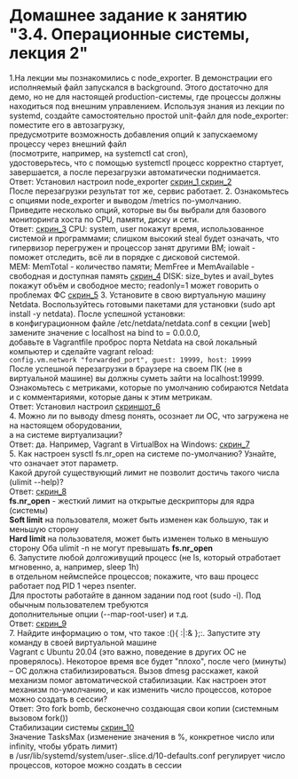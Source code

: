 # Домашнее задание к занятию "3.4. Операционные системы, лекция 2"


1.На лекции мы познакомились с node_exporter. В демонстрации его исполняемый файл запускался в background.
Этого достаточно для демо, но не для настоящей production-системы, где процессы должны находиться под внешним
управлением. Используя знания из лекции по systemd, создайте самостоятельно простой unit-файл для node_exporter:
поместите его в автозагрузку,  
предусмотрите возможность добавления опций к запускаемому процессу через внешний файл  
(посмотрите, например, на systemctl cat cron),  
удостоверьтесь, что с помощью systemctl процесс корректно стартует, завершается, а после перезагрузки автоматически
поднимается.  
Ответ: Установил настроил node_exporter [скрин_1 ](https://drive.google.com/file/d/1nYuBTkPdTafEc1seiHw_HXEzurp7740v/view?usp=sharing) 
[скрин_2](https://drive.google.com/file/d/1zs80gTY5sBS6gNKV3VrANajE7U48bO1c/view?usp=sharing)  
После перезагрузки результат тот же, сервис работает.
2. Ознакомьтесь с опциями node_exporter и выводом /metrics по-умолчанию.  
Приведите несколько опций, которые вы бы выбрали для базового мониторинга хоста по CPU, памяти, диску и сети.  
Ответ:  [скрин_3](https://drive.google.com/file/d/1EVefgNQupVkGvA1JmGlRg-WizITuaITW/view?usp=sharing)
CPU: system, user покажут время, использованное системой и программами; слишком высокий steal будет означать,
   что гипервизор перегружен и процессор занят другими ВМ; iowait - поможет отследить, всё ли в порядке с дисковой системой.  
MEM: MemTotal - количество памяти; MemFree и MemAvailable - свободная и доступная память [скрин_4](https://drive.google.com/file/d/1EjqBeu-inQeVwOv5w8mlCrf_ynUk6mba/view?usp=sharing)
DISK: size_bytes и avail_bytes покажут объём и свободное место; readonly=1 может говорить о проблемах ФС [скрин_5](https://drive.google.com/file/d/1f9KMJed4hDh3Umm1InM8Q_HKwagBYLRR/view?usp=sharing)
3. Установите в свою виртуальную машину Netdata. Воспользуйтесь готовыми пакетами для установки 
(sudo apt install -y netdata). После успешной установки:  
 в конфигурационном файле /etc/netdata/netdata.conf в секции [web] замените значение с localhost на bind to = 0.0.0.0,  
 добавьте в Vagrantfile проброс порта Netdata на свой локальный компьютер и сделайте vagrant reload:  
`config.vm.network "forwarded_port", guest: 19999, host: 19999`  
После успешной перезагрузки в браузере на своем ПК (не в виртуальной машине) вы должны суметь зайти на localhost:19999. 
Ознакомьтесь с метриками, которые по умолчанию собираются Netdata и с комментариями, которые даны к этим метрикам.  
Ответ: Установил настроил [скриншот_6](https://drive.google.com/file/d/1d1K71fXejgdAPbBiet5oMjDPGps7nypp/view?usp=sharing)  
4. Можно ли по выводу dmesg понять, осознает ли ОС, что загружена не на настоящем оборудовании,  
а на системе виртуализации?  
Ответ: да. Например, Vagrant в VirtualBox на Windows: [скрин_7](https://drive.google.com/file/d/1WTTYr1hCULaZd3kux8oIBmI9oB6Nwbwr/view?usp=sharing)  
5. Как настроен sysctl fs.nr_open на системе по-умолчанию? Узнайте, что означает этот параметр.  
Какой другой существующий лимит не позволит достичь такого числа (ulimit --help)?  
Ответ: [скрин_8](https://drive.google.com/file/d/1w6Zdzj8pRPIB_wLqc_b6BhNp2HEdeh2t/view?usp=sharing)  
**fs.nr_open** - жесткий лимит на открытые дескрипторы для ядра (системы)  
**Soft limit** на пользователя, может быть изменен как большую, так и меньшую сторону  
**Hard limit** на пользователя, может быть изменен только в меньшую сторону
Оба ulimit -n не могут превышать **fs.nr_open**    
6. Запустите любой долгоживущий процесс (не ls, который отработает мгновенно, а, например, sleep 1h)  
в отдельном неймспейсе процессов; покажите, что ваш процесс работает под PID 1 через nsenter.   
Для простоты работайте в данном задании под root (sudo -i). Под обычным пользователем требуются  
дополнительные опции (--map-root-user) и т.д.  
Ответ: [скрин_9](https://drive.google.com/file/d/1d0QNpjNMG4dqRXrlIIflUlV88o6WpXEJ/view?usp=sharing)  
7. Найдите информацию о том, что такое :(){ :|:& };:. Запустите эту команду в своей виртуальной машине  
Vagrant с Ubuntu 20.04 (это важно, поведение в других ОС не проверялось). Некоторое время все будет "плохо",
после чего (минуты) – ОС должна стабилизироваться. Вызов dmesg расскажет, какой механизм помог автоматической
стабилизации. Как настроен этот механизм по-умолчанию, и как изменить число процессов, которое можно создать в сессии?  
Ответ: Это fork bomb, бесконечно создающая свои копии (системным вызовом fork())  
Стабилизации системы  [скрин_10 ](https://drive.google.com/file/d/19JBeO76xhlNloBN7KCXoIIFsPDoyijlM/view?usp=sharing)  
Значение TasksMax (изменение значения в %, конкретное число или infinity, чтобы убрать лимит)  
в /usr/lib/systemd/system/user-.slice.d/10-defaults.conf регулирует число процессов, которое можно создать в сессии
